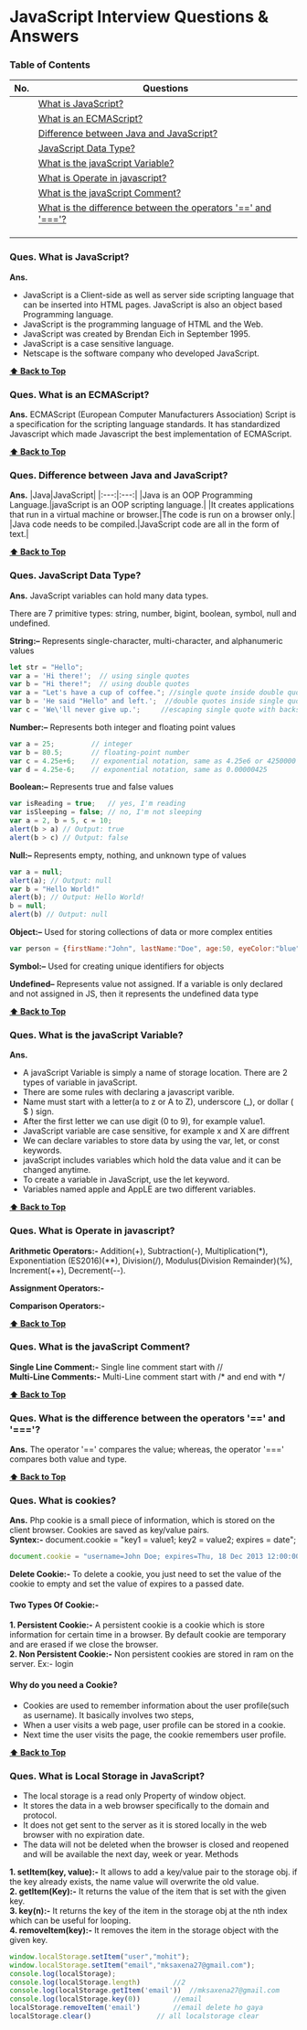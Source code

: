 # JavaScript Interview Questions & Answers

### Table of Contents

| No. | Questions |
|---- | ---------|
|  | [What is JavaScript?](#ques-What-is-JavaScript)|
|  | [What is an ECMAScript?](#ques-What-is-an-ECMAScript)|
|  | [Difference between Java and JavaScript?](#ques-Difference-between-Java-and-JavaScript)|
|  | [JavaScript Data Type?](#ques-JavaScript-Data-Type)|
|  |[What is the javaScript Variable?](#ques-What-is-the-javaScript-Variable)|
|  |[What is Operate in javascript?](#ques-What-is-Operate-in-javascript)|
|  |[What is the javaScript Comment?](#ques-What-is-the-javaScript-Comment)|
|  |[What is the difference between the operators '==' and '==='?]()|
|  |[]()|
|  |[]()|
|  |[]()|


### Ques. What is JavaScript?
__Ans.__
* JavaScript is a Client-side as well as server side scripting language that can be inserted into HTML pages. JavaScript is also an object based Programming language.
* JavaScript is the programming language of HTML and the Web.
* JavaScript was created by Brendan Eich in September 1995.
* JavaScript is a case sensitive language.
* Netscape is the software company who developed JavaScript.

**[⬆ Back to Top](#table-of-contents)**
### Ques. What is an ECMAScript?
__Ans.__ ECMAScript (European Computer Manufacturers Association) Script is a specification for the scripting language standards. It has standardized Javascript which made Javascript the best implementation of ECMAScript.

**[⬆ Back to Top](#table-of-contents)**
### Ques. Difference between Java and JavaScript?
__Ans.__
|Java|JavaScript|
|:---:|:---:|
|Java is an OOP Programming Language.|javaScript is an OOP scripting language.|
|It creates applications that run in a virtual machine or browser.|The code is run on a browser only.|
|Java code needs to be compiled.|JavaScript code are all in the form of text.|

**[⬆ Back to Top](#table-of-contents)**
### Ques. JavaScript Data Type?
__Ans.__ JavaScript variables can hold many data types.

There are 7 primitive types: string, number, bigint, boolean, symbol, null and undefined.

__String:–__ Represents single-character, multi-character, and alphanumeric values
```javascript
let str = "Hello";
var a = 'Hi there!';  // using single quotes
var b = "Hi there!";  // using double quotes
var a = "Let's have a cup of coffee."; //single quote inside double quotes
var b = 'He said "Hello" and left.';  //double quotes inside single quotes
var c = 'We\'ll never give up.';     //escaping single quote with backslash
```

__Number:–__ Represents both integer and floating point values
```javascript
var a = 25;         // integer
var b = 80.5;       // floating-point number
var c = 4.25e+6;    // exponential notation, same as 4.25e6 or 4250000
var d = 4.25e-6;    // exponential notation, same as 0.00000425
```

__Boolean:–__ Represents true and false values
```javascript
var isReading = true;   // yes, I'm reading
var isSleeping = false; // no, I'm not sleeping
var a = 2, b = 5, c = 10; 
alert(b > a) // Output: true
alert(b > c) // Output: false
```

__Null:–__ Represents empty, nothing, and unknown type of values
```javascript
var a = null;
alert(a); // Output: null 
var b = "Hello World!"
alert(b); // Output: Hello World! 
b = null;
alert(b) // Output: null
```
__Object:–__ Used for storing collections of data or more complex entities
```javascript
var person = {firstName:"John", lastName:"Doe", age:50, eyeColor:"blue"};
```

__Symbol:–__ Used for creating unique identifiers for objects

__Undefined–__ Represents value not assigned. If a variable is only declared and not assigned in JS, then it represents the undefined data type

**[⬆ Back to Top](#table-of-contents)**
### Ques. What is the javaScript Variable?
__Ans.__
* A javaScript Variable is simply a name of storage location. There are 2 types of variable in javaScript.
* There are some rules with declaring a javascript varible.
* Name must start with a letter(a to z or A to Z), underscore (_), or dollar ( $ ) sign.
* After the first letter we can use digit (0 to 9), for example value1.
* JavaScript variable are case sensitive, for example x and X are diffrent
* We can declare variables to store data by using the var, let, or const keywords.
* javaScript includes variables which hold the data value and it can be changed anytime.
* To create a variable in JavaScript, use the let keyword.
* Variables named apple and AppLE are two different variables.

**[⬆ Back to Top](#table-of-contents)**
### Ques. What is Operate in javascript?<br>
__Arithmetic Operators:-__ Addition(+), Subtraction(-), Multiplication(*), Exponentiation (ES2016)(**), Division(/), Modulus(Division Remainder)(%), Increment(++), Decrement(--).

__Assignment Operators:-__

__Comparison Operators:-__

**[⬆ Back to Top](#table-of-contents)**
### Ques. What is the javaScript Comment?<br>
__Single Line Comment:-__ Single line comment start with //<br>
__Multi-Line Comments:-__ Multi-Line comment start with /* and end with */

**[⬆ Back to Top](#table-of-contents)**
### Ques. What is the difference between the operators '==' and '==='?
__Ans.__ The operator '==' compares the value; whereas, the operator '===' compares both value and type.

**[⬆ Back to Top](#table-of-contents)**
### Ques. What is cookies?
__Ans.__ Php cookie is a small piece of information, which is stored on the client browser. Cookies are saved as key/value pairs.<br>
__Syntex:-__ document.cookie = "key1 = value1; key2 = value2; expires = date";
```javascript
document.cookie = "username=John Doe; expires=Thu, 18 Dec 2013 12:00:00 UTC; path=/";
```
__Delete Cookie:-__ To delete a cookie, you just need to set the value of the cookie to empty and set the value of expires to a passed date.

#### Two Types Of Cookie:-

__1. Persistent Cookie:-__ A persistent cookie is a cookie which is store information for certain time in a browser. By default cookie are temporary and are erased if we close the browser.<br>
__2. Non Persistent Cookie:-__ Non persistent cookies are stored in ram on the server. Ex:- login

#### Why do you need a Cookie?
* Cookies are used to remember information about the user profile(such as username). It basically involves two steps,
* When a user visits a web page, user profile can be stored in a cookie.
* Next time the user visits the page, the cookie remembers user profile.

**[⬆ Back to Top](#table-of-contents)**
### Ques. What is Local Storage in JavaScript?
* The local storage is a read only Property of window object.
* It stores the data in a web browser specifically to the domain and protocol.
* It does not get sent to the server as it is stored locally in the web browser with no expiration date.
* The data will not be deleted when the browser is closed and reopened and will be available the next day, week or year.
Methods

__1. setItem(key, value):-__ It allows to add a key/value pair to the storage obj. if the key already exists, the name value will overwrite the old value.<br>
__2. getItem(Key):-__ It returns the value of the item that is set with the given key.<br>
__3. key(n):-__ It returns the key of the item in the storage obj at the nth index which can be useful for looping.<br>
__4. removeItem(key):-__ It removes the item in the storage object with the given key.
```javascript
window.localStorage.setItem("user","mohit");
window.localStorage.setItem("email","mksaxena27@gmail.com");
console.log(localStorage);
console.log(localStorage.length)		//2
console.log(localStorage.getItem('email'))	//mksaxena27@gmail.com
console.log(localStorage.key(0))		//email
localStorage.removeItem('email')		//email delete ho gaya
localStorage.clear()				// all localstorage clear
```

